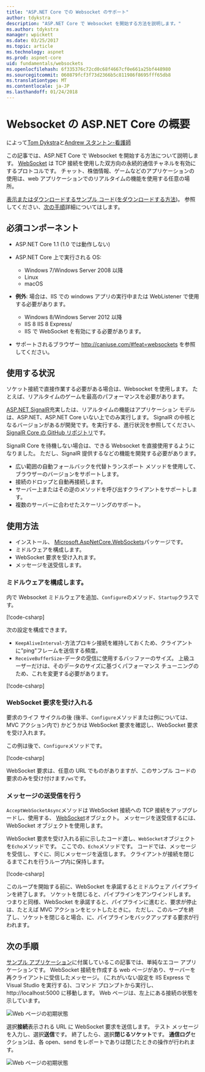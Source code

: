 ```yaml
---
title: "ASP.NET Core での Websocket のサポート"
author: tdykstra
description: "ASP.NET Core で Websocket を開始する方法を説明します。"
ms.author: tdykstra
manager: wpickett
ms.date: 03/25/2017
ms.topic: article
ms.technology: aspnet
ms.prod: aspnet-core
uid: fundamentals/websockets
ms.openlocfilehash: 6f335376c72cd0c68f4667cf0e661a25bf448980
ms.sourcegitcommit: 060879fcf3f73d2366b5c811986f8695fff65db8
ms.translationtype: MT
ms.contentlocale: ja-JP
ms.lasthandoff: 01/24/2018
---
```

# <a name="introduction-to-websockets-in-aspnet-core"></a>Websocket の ASP.NET Core の概要

によって[Tom Dykstra](https://github.com/tdykstra)と[Andrew スタントン-看護師](https://github.com/anurse)

この記事では、ASP.NET Core で Websocket を開始する方法について説明します。 [WebSocket](https://wikipedia.org/wiki/WebSocket) は TCP 接続を使用した双方向の永続的通信チャネルを有効にするプロトコルです。 チャット、株価情報、ゲームなどのアプリケーションの使用は、web アプリケーションでのリアルタイムの機能を使用する任意の場所。

[表示またはダウンロードするサンプル コード](https://github.com/aspnet/Docs/tree/master/aspnetcore/fundamentals/websockets/sample)([をダウンロードする方法](xref:tutorials/index#how-to-download-a-sample))。 参照してください、[次の手順](#next-steps)詳細についてはします。


## <a name="prerequisites"></a>必須コンポーネント

* ASP.NET Core 1.1 (1.0 では動作しない)
* ASP.NET Core 上で実行される OS:
  
  * Windows 7/Windows Server 2008 以降
  * Linux
  * macOS

* **例外**: 場合は、IIS での windows アプリの実行中または WebListener で使用する必要があります。

  * Windows 8/Windows Server 2012 以降
  * IIS 8 IIS 8 Express/
  * IIS で WebSocket を有効にする必要があります。

* サポートされるブラウザー http://caniuse.com/#feat=websockets を参照してください。

## <a name="when-to-use-it"></a>使用する状況

ソケット接続で直接作業する必要がある場合は、Websocket を使用します。 たとえば、リアルタイムのゲームを最高のパフォーマンスを必要があります。

[ASP.NET SignalR](https://docs.microsoft.com/aspnet/signalr/overview/getting-started/introduction-to-signalr)充実したは、リアルタイムの機能はアプリケーション モデルは、ASP.NET、ASP.NET Core いない上でのみ実行します。 SignalR の中核となるバージョンがあるが開発です。を実行する、進行状況を参照してください、 [SignalR Core の GitHub リポジトリ](https://github.com/aspnet/SignalR)です。

SignalR Core を待機しない場合は、できる Websocket を直接使用するようになりました。 ただし、SignalR 提供するなどの機能を開発する必要があります。

* 広い範囲の自動フォールバックを代替トランスポート メソッドを使用して、ブラウザーのバージョンをサポートします。
* 接続のドロップと自動再接続します。
* サーバー上またはその逆のメソッドを呼び出すクライアントをサポートします。
* 複数のサーバーに合わせたスケーリングのサポート。

## <a name="how-to-use-it"></a>使用方法

* インストール、 [Microsoft.AspNetCore.WebSockets](https://www.nuget.org/packages/Microsoft.AspNetCore.WebSockets/)パッケージです。
* ミドルウェアを構成します。
* WebSocket 要求を受け入れます。
* メッセージを送受信します。

### <a name="configure-the-middleware"></a>ミドルウェアを構成します。

内で Websocket ミドルウェアを追加、`Configure`のメソッド、`Startup`クラスです。

[!code-csharp[](websockets/sample/Startup.cs?name=UseWebSockets)]

次の設定を構成できます。

* `KeepAliveInterval`-方法プロキシ接続を維持しておくため、クライアントに"ping"フレームを送信する頻度。
* `ReceiveBufferSize`-データの受信に使用するバッファーのサイズ。 上級ユーザーだけは、そのデータのサイズに基づくパフォーマンス チューニングのため、これを変更する必要があります。

[!code-csharp[](websockets/sample/Startup.cs?name=UseWebSocketsOptions)]

### <a name="accept-websocket-requests"></a>WebSocket 要求を受け入れる

要求のライフ サイクルの後 (後半、`Configure`メソッドまたは例については、MVC アクション内で) かどうかは WebSocket 要求を確認し、WebSocket 要求を受け入れます。

この例は後で、`Configure`メソッドです。

[!code-csharp[](websockets/sample/Startup.cs?name=AcceptWebSocket&highlight=7)]

WebSocket 要求は、任意の URL でものがありますが、このサンプル コードの要求のみを受け付けます`/ws`です。

### <a name="send-and-receive-messages"></a>メッセージの送受信を行う

`AcceptWebSocketAsync`メソッドは WebSocket 接続への TCP 接続をアップグレードし、使用する、 [WebSocket](https://docs.microsoft.com/dotnet/core/api/system.net.websockets.websocket)オブジェクト。 メッセージを送受信するには、WebSocket オブジェクトを使用します。

WebSocket 要求を受け入れる前に示したコード渡し、`WebSocket`オブジェクトを`Echo`メソッドです。 ここでの、`Echo`メソッドです。 コードでは、メッセージを受信し、すぐに、同じメッセージを返信します。 クライアントが接続を閉じるまでこれを行うループ内に保持します。 

[!code-csharp[](websockets/sample/Startup.cs?name=Echo)]

このループを開始する前に、WebSocket を承諾するとミドルウェア パイプラインを終了します。  ソケットを閉じると、パイプラインをアンワインドします。 つまりと同様、WebSocket を承諾すると、パイプラインに進むと、要求が停止は、たとえば MVC アクションをヒットしたときに。  ただし、このループを終了し、ソケットを閉じると場合、に、パイプラインをバックアップする要求が行われます。

## <a name="next-steps"></a>次の手順

[サンプル アプリケーション](https://github.com/aspnet/Docs/tree/master/aspnetcore/fundamentals/websockets/sample)に付属しているこの記事では、単純なエコー アプリケーションです。 WebSocket 接続を作成する web ページがあり、サーバーを再クライアントに受信したメッセージ。 (これがいない設定を IIS Express で Visual Studio を実行する)、コマンド プロンプトから実行し、http://localhost:5000 に移動します。 Web ページは、左上にある接続の状態を示しています。

![Web ページの初期状態](websockets/_static/start.png)

選択**接続**表示される URL に WebSocket 要求を送信します。  テスト メッセージを入力し、選択**送信**です。 終了したら、選択**閉じるソケット**です。 **通信ログ**セクションは、各 open、send をレポートでありは閉じたときの操作が行われます。

![Web ページの初期状態](websockets/_static/end.png)
